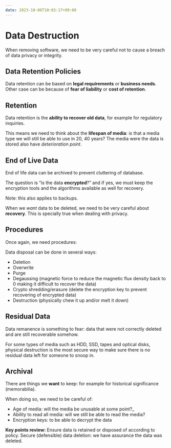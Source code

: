 ```yaml
---
date: 2023-10-06T10:03:17+09:00
---
```


# Data Destruction

When removing software, we need to be very careful not to cause a breach of data
privacy or integrity.

## Data Retention Policies

Data retention can be based on **legal requirements** or **business needs**.
Other case can be because of **fear of liability** or **cost of retention**.

## Retention

Data retention is the **ability to recover old data**, for example for
regulatory inquiries.

This means we need to think about the **lifespan of media**: is that a media
type we will still be able to use in 20, 40 years? The media were the data is
stored also have *deterioration point*.

## End of Live Data

End of life data can be archived to prevent cluttering of database.

The question is “is the data **encrypted**?” and if yes, we must keep the
encryption tools and the algorithms available as well for recovery.

Note: this also applies to backups.

When we *want* data to be deleted, we need to be very careful about
**recovery**. This is specially true when dealing with privacy.

## Procedures

Once again, we need procedures:

Data disposal can be done in several ways:

-   Deletion
-   Overwrite
-   Purge
-   Degaussing (magnetic force to reduce the magnetic flux density back to 0
    making it difficult to recover the data)
-   Crypto shredding/erasure (delete the encryption key to prevent recovering of
    encrypted data)
-   Destruction (physically chew it up and/or melt it down)

## Residual Data

Data remanence is something to fear: data that were not correctly deleted and
are still recoverable somehow.

For some types of media such as HDD, SSD, tapes and optical disks, physical
destruction is the most secure way to make sure there is no residual data left
for someone to snoop in.

## Archival

There are things we **want** to keep: for example for historical significance
(memorabilia).

When doing so, we need to be careful of:

-   Age of media: will the media be unusable at some point?\_
-   Ability to read all media: will we still be able to read the media?
-   Encryption keys: to be able to decrypt the data

**Key points review:** Ensure data is retained or disposed of according to
policy. Secure (defensible) data deletion: we have assurance the data was
deleted.
